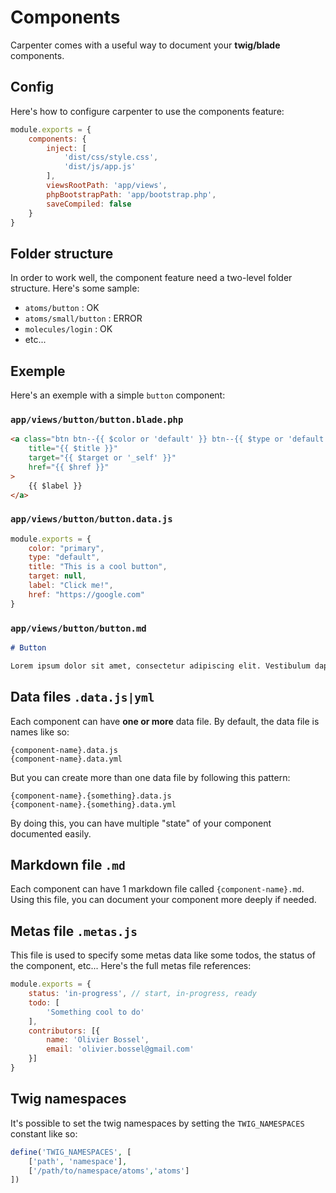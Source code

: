 # Components

Carpenter comes with a useful way to document your **twig/blade** components.

## Config

Here's how to configure carpenter to use the components feature:

```js
module.exports = {
	components: {
		inject: [
			'dist/css/style.css',
			'dist/js/app.js'
		],
		viewsRootPath: 'app/views',
		phpBootstrapPath: 'app/bootstrap.php',
		saveCompiled: false
	}
}
```

## Folder structure

In order to work well, the component feature need a two-level folder structure. Here's some sample:

- `atoms/button` : OK
- `atoms/small/button` : ERROR
- `molecules/login` : OK
- etc...

## Exemple

Here's an exemple with a simple `button` component:

### `app/views/button/button.blade.php`

```html
<a class="btn btn--{{ $color or 'default' }} btn--{{ $type or 'default' }}"
	title="{{ $title }}"
	target="{{ $target or '_self' }}"
	href="{{ $href }}"
>
	{{ $label }}
</a>
```

### `app/views/button/button.data.js`

```js
module.exports = {
	color: "primary",
	type: "default",
	title: "This is a cool button",
	target: null,
	label: "Click me!",
	href: "https://google.com"
}
```

### `app/views/button/button.md`

```markdown
# Button

Lorem ipsum dolor sit amet, consectetur adipiscing elit. Vestibulum dapibus felis at sollicitudin efficitur. Vivamus risus nunc, vulputate imperdiet viverra eu, gravida eget arcu. Quisque sollicitudin euismod lorem, vitae varius mi vestibulum non. Pellentesque habitant morbi tristique senectus et netus et malesuada fames ac turpis egestas. Duis condimentum nibh vel mi condimentum rhoncus. Etiam sed ante a tortor lacinia porttitor. Donec vestibulum porta dignissim. Mauris ut tellus massa.
```

## Data files `.data.js|yml`

Each component can have **one or more** data file. By default, the data file is names like so:

```
{component-name}.data.js
{component-name}.data.yml
```

But you can create more than one data file by following this pattern:

```
{component-name}.{something}.data.js
{component-name}.{something}.data.yml
```

By doing this, you can have multiple "state" of your component documented easily.

## Markdown file `.md`

Each component can have 1 markdown file called `{component-name}.md`. Using this file, you can document your component more deeply if needed.

## Metas file `.metas.js`

This file is used to specify some metas data like some todos, the status of the component, etc... Here's the full metas file references:

```js
module.exports = {
	status: 'in-progress', // start, in-progress, ready
	todo: [
		'Something cool to do'
	],
	contributors: [{
		name: 'Olivier Bossel',
		email: 'olivier.bossel@gmail.com'
	}]
}
```

## Twig namespaces

It's possible to set the twig namespaces by setting the `TWIG_NAMESPACES` constant like so:

```php
define('TWIG_NAMESPACES', [
	['path', 'namespace'],
	['/path/to/namespace/atoms','atoms']
])
```
